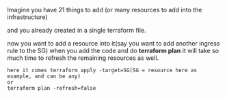 Imagine you have 21 things to add (or many resources to add into the infrastructure)

and you already created in a single terraform file.

now you want to add a resource into it(say you want to add another ingress rule to the SG)
    when you add the code and do **terraform plan** it will take so much time to refresh the remaining resources as well. 

    here it comes terraform apply -target=SG(SG = resource here as example, and can be any)
    or
    terraform plan -refresh=false